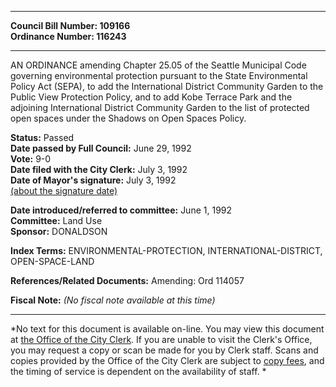 * * * * *  
  
**Council Bill Number: [](#h0)[](#h2)109166**   
**Ordinance Number: 116243**  
  
* * * * *  
  
AN ORDINANCE amending Chapter 25.05 of the Seattle Municipal Code governing environmental protection pursuant to the State Environmental Policy Act (SEPA), to add the International District Community Garden to the Public View Protection Policy, and to add Kobe Terrace Park and the adjoining International District Community Garden to the list of protected open spaces under the Shadows on Open Spaces Policy.  
  
**Status:** Passed   
**Date passed by Full Council:** June 29, 1992   
**Vote:** 9-0   
**Date filed with the City Clerk:** July 3, 1992   
**Date of Mayor's signature:** July 3, 1992   
[(about the signature date)](/~public/approvaldate.htm)   
  
  
**Date introduced/referred to committee:** June 1, 1992   
**Committee:** Land Use   
**Sponsor:** DONALDSON   
  
**Index Terms:** ENVIRONMENTAL-PROTECTION, INTERNATIONAL-DISTRICT, OPEN-SPACE-LAND  
  
**References/Related Documents:** Amending: Ord 114057  
  
**Fiscal Note:** *(No fiscal note available at this time)*  
  
* * * * *  
  
*No text for this document is available on-line. You may view this document at [the Office of the City Clerk](http://www.seattle.gov/leg/clerk/contactUs.htm). If you are unable to visit the Clerk's Office, you may request a copy or scan be made for you by Clerk staff. Scans and copies provided by the Office of the City Clerk are subject to [copy fees](http://clerk.seattle.gov/~public/clerkfees.htm), and the timing of service is dependent on the availability of staff. *  
  
  
